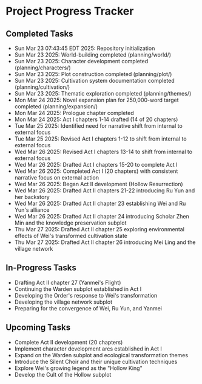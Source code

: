 # Project Progress Tracker

## Completed Tasks
- Sun Mar 23 07:43:45 EDT 2025: Repository initialization
- Sun Mar 23 2025: World-building completed (planning/world/)
- Sun Mar 23 2025: Character development completed (planning/characters/)
- Sun Mar 23 2025: Plot construction completed (planning/plot/)
- Sun Mar 23 2025: Cultivation system documentation completed (planning/cultivation/)
- Sun Mar 23 2025: Thematic exploration completed (planning/themes/)
- Mon Mar 24 2025: Novel expansion plan for 250,000-word target completed (planning/expansion/)
- Mon Mar 24 2025: Prologue chapter completed
- Mon Mar 24 2025: Act I chapters 1-14 drafted (14 of 20 chapters)
- Tue Mar 25 2025: Identified need for narrative shift from internal to external focus
- Tue Mar 25 2025: Revised Act I chapters 1-12 to shift from internal to external focus
- Wed Mar 26 2025: Revised Act I chapters 13-14 to shift from internal to external focus
- Wed Mar 26 2025: Drafted Act I chapters 15-20 to complete Act I
- Wed Mar 26 2025: Completed Act I (20 chapters) with consistent narrative focus on external action
- Wed Mar 26 2025: Began Act II development (Hollow Resurrection)
- Wed Mar 26 2025: Drafted Act II chapters 21-22 introducing Ru Yun and her backstory
- Wed Mar 26 2025: Drafted Act II chapter 23 establishing Wei and Ru Yun's alliance
- Wed Mar 26 2025: Drafted Act II chapter 24 introducing Scholar Zhen Min and the knowledge preservation subplot
- Thu Mar 27 2025: Drafted Act II chapter 25 exploring environmental effects of Wei's transformed cultivation state
- Thu Mar 27 2025: Drafted Act II chapter 26 introducing Mei Ling and the village network

## In-Progress Tasks
- Drafting Act II chapter 27 (Yanmei's Flight)
- Continuing the Warden subplot established in Act I
- Developing the Order's response to Wei's transformation
- Developing the village network subplot
- Preparing for the convergence of Wei, Ru Yun, and Yanmei

## Upcoming Tasks
- Complete Act II development (20 chapters)
- Implement character development arcs established in Act I
- Expand on the Warden subplot and ecological transformation themes
- Introduce the Silent Choir and their unique cultivation techniques
- Explore Wei's growing legend as the "Hollow King"
- Develop the Cult of the Hollow subplot
